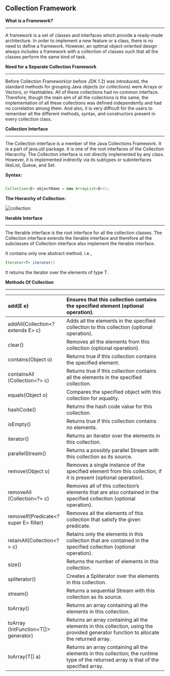 ## Collection Framework



**What is a Framework?**

---

A framework is a set of classes and interfaces which provide a ready-made architecture. In order to implement a new feature or a class, there is no need to define a framework. However, an optimal object-oriented design always includes a framework with a collection of classes such that all the classes perform the same kind of task.


**Need for a Separate Collection Framework**

---

Before Collection Framework(or before JDK 1.2) was introduced, the standard methods for grouping Java objects (or collections) were Arrays or Vectors, or Hashtables. All of these collections had no common interface. Therefore, though the main aim of all the collections is the same, the implementation of all these collections was defined independently and had no correlation among them. And also, it is very difficult for the users to remember all the different methods, syntax, and constructors present in every collection class.


**Collection Interface** 

---

The Collection interface is a member of the Java Collections Framework. It is a part of java.util package. It is one of the root interfaces of the Collection Hierarchy. The Collection interface is not directly implemented by any class. However, it is implemented indirectly via its subtypes or subinterfaces likeList, Queue, and Set.


**Syntax:** 

~~~java

Collection<E> objectName = new ArrayList<E>();
~~~

**The Hierarchy of Collection:**



![collection](https://github.com/rhushikesh2000/Java_tutorial/assets/124034778/d6b1a33d-7a58-4868-8af4-0b3e0d81122c)





**Iterable Interface**


---

The Iterable interface is the root interface for all the collection classes. The Collection interface extends the Iterable interface and therefore all the subclasses of Collection interface also implement the Iterable interface.

It contains only one abstract method. i.e.,

~~~java
Iterator<T> iterator()  

~~~

It returns the iterator over the elements of type T.




**Methods Of Collection**

---













|add​(E e)|Ensures that this collection contains the specified element (optional operation).|
| :- | :- |
|addAll​(Collection<? extends E> c)|Adds all the elements in the specified collection to this collection (optional operation).|
|clear()|Removes all the elements from this collection (optional operation).|
|contains​(Object o)|Returns true if this collection contains the specified element.|
|containsAll​(Collection<?> c)|Returns true if this collection contains all the elements in the specified collection.|
|equals​(Object o)|Compares the specified object with this collection for equality.|
|hashCode()|Returns the hash code value for this collection.|
|isEmpty()|Returns true if this collection contains no elements.|
|iterator()|Returns an iterator over the elements in this collection.|
|parallelStream()|Returns a possibly parallel Stream with this collection as its source.|
|remove​(Object o)|Removes a single instance of the specified element from this collection, if it is present (optional operation).|
|removeAll​(Collection<?> c)|Removes all of this collection’s elements that are also contained in the specified collection (optional operation).|
|removeIf​(Predicate<? super E> filter)|Removes all the elements of this collection that satisfy the given predicate.|
|retainAll​(Collection<?> c)|Retains only the elements in this collection that are contained in the specified collection (optional operation).|
|size()|Returns the number of elements in this collection.|
|spliterator()|Creates a Spliterator over the elements in this collection.|
|stream()|Returns a sequential Stream with this collection as its source.|
|toArray()|Returns an array containing all the elements in this collection.|
|toArray​(IntFunction<T[]> generator)|Returns an array containing all the elements in this collection, using the provided generator function to allocate the returned array.|
|toArray​(T[] a)|Returns an array containing all the elements in this collection; the runtime type of the returned array is that of the specified array.|



